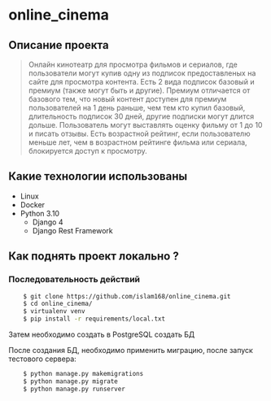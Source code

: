 # online_cinema

## Описание проекта
> Онлайн кинотеатр  для просмотра фильмов и сериалов, где пользователи 
> могут купив одну из подписок предоставленых на сайте для просмотра контента.
> Есть 2 вида подписок базовый и премиум (также могут быть и другие). Премиум отличается от базового тем, что
> новый контент доступен для премиум пользователей на 1 день раньше, чем тем 
> кто купил базовый, длительность подписок 30 дней, другие подписки могут длится дольше. 
> Пользователь могут выставлять оценку фильму от 1 до 10 и писать отзывы. Есть возрастной рейтинг,
> если пользователю меньше лет, чем в возрастном рейтинге фильма или сериала, 
> блокируется доступ к просмотру. 

## Какие технологии использованы
- Linux
- Docker
- Python 3.10
  - Django 4
  - Django Rest Framework

## Как поднять проект локально ?
### Последовательность действий
```.bash
    $ git clone https://github.com/islam168/online_cinema.git
    $ cd online_cinema/
    $ virtualenv venv
    $ pip install -r requirements/local.txt
```
Затем необходимо создать в PostgreSQL создать БД

После создания БД, необходимо применить миграцию, после запуск тестового сервера:
```.bash
    $ python manage.py makemigrations
    $ python manage.py migrate
    $ python manage.py runserver
```

